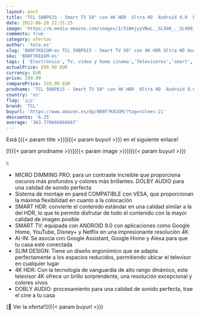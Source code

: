 ```yaml
---
layout: post
title: 'TCL 50BP615 - Smart TV 50" con 4K HDR  Ultra HD  Android 9.0  Dolby Audio  WiFi  Slim Design & Micro Dimming Pro  Smart HDR  HDR 10  Compatible con Google Assistant y Alexa'
date: 2022-06-20 22:31:25
image: 'https://m.media-amazon.com/images/I/51WmjyyVBwL._SL500_._SL400_.jpg'
comments: true
category: ofertas
author: 'tole.es'
slug: 'B08F7K81GM-es TCL 50BP615 - Smart TV 50" con 4K HDR Ultra HD Android 9.0...'
sku: 'B08F7K81GM-es'
tags: [ 'Electrónica','TV, vídeo y home cinema','Televisores','smart','tcl','tv','🇪🇸', ]
actualPrice: 299.99 EUR
currency: EUR
price: 299.99
comparePrice: 319.99 EUR
prodname: 'TCL 50BP615 - Smart TV 50" con 4K HDR  Ultra HD  Android 9.0  Dolby Audio  WiFi  Slim Design & Micro Dimming Pro  Smart HDR  HDR 10  Compatible con Google Assistant y Alexa'
country: 'es'
flag: '🇪🇸'
brand: 'TCL'
buyurl: 'https://www.amazon.es/dp/B08F7K81GM/?tag=tolees-21'
descuento: '6.25'
average: '363.778666666667'
---
```


Está [{{< param title >}}]({{< param buyurl >}}) en el siguiente enlace!

[![{{< param prodname >}}]({{< param image >}})]({{< param buyurl >}})

ℹ️:

- MICRO DIMMING PRO: para un contraste increíble que proporciona oscuros más profundos y colores más brillantes. DOLBY AUDIO para una calidad de sonido perfecta
- Sistema de montaje en pared COMPATIBLE con VESA, que proporcionan la máxima flexibilidad en cuanto a la colocación
- SMART HDR: convierte el contenido estándar en una calidad similar a la del HDR, lo que te permite disfrutar de todo el contenido con la mayor calidad de imagen posible
- SMART TV: equipada con ANDROID 9.0 con aplicaciones como Google Home, YouTube, Disney+ y Netflix en una impresionante resolución 4K
- AI-IN: Se asocia con Google Assistant, Google Home y Alexa para que tu casa esté conectada
- SLIM DESIGN: Tiene un diseño ergonómico que se adapta perfectamente a los espacios reducidos, permitiendo ubicar el televisor en cualquier lugar
- 4K HDR: Con la tecnología de vanguardia de alto rango dinámico, este televisor 4K ofrece un brillo sorprendente, una resolución excepcional y colores vivos
- DOBLY AUDIO: procesamiento para una calidad de sonido perfecta, trae el cine a tu casa

[🛒 Ver la oferta!!]({{< param buyurl >}})
